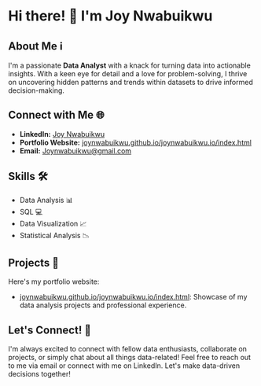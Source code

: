 # Hi there! 👋 I'm Joy Nwabuikwu

## About Me ℹ️
I'm a passionate **Data Analyst** with a knack for turning data into actionable insights. With a keen eye for detail and a love for problem-solving, I thrive on uncovering hidden patterns and trends within datasets to drive informed decision-making.

## Connect with Me 🌐
- **LinkedIn:** [Joy Nwabuikwu](https://www.linkedin.com/in/joy-nwabuikwu-9bb970a9/)
- **Portfolio Website:** [joynwabuikwu.github.io/joynwabuikwu.io/index.html](https://joynwabuikwu.github.io/joynwabuikwu.io/index.html)
- **Email:** Joynwabuikwu@gmail.com

## Skills 🛠️
- Data Analysis 📊
- SQL 💻
- Data Visualization 📈
- Statistical Analysis 📉

## Projects 🚀
Here's my portfolio website:
- [joynwabuikwu.github.io/joynwabuikwu.io/index.html](https://joynwabuikwu.github.io/joynwabuikwu.io/index.html): Showcase of my data analysis projects and professional experience.

## Let's Connect! 🤝
I'm always excited to connect with fellow data enthusiasts, collaborate on projects, or simply chat about all things data-related! Feel free to reach out to me via email or connect with me on LinkedIn. Let's make data-driven decisions together!
